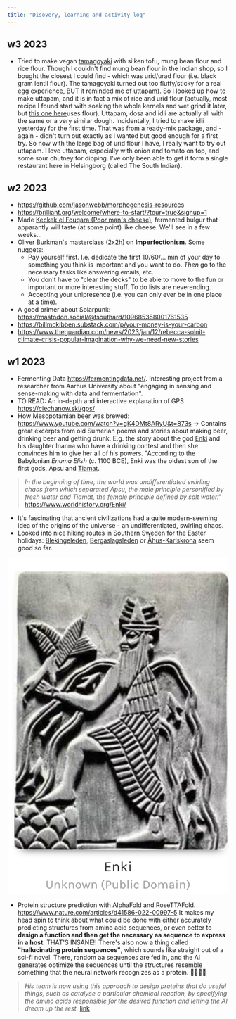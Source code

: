 ```yaml
---
title: "Disovery, learning and activity log"
---
```

## w3 2023
- Tried to make vegan [tamagoyaki](https://www.okonomikitchen.com/tamagoyaki/) with silken tofu, mung bean flour and rice flour. Though I couldn't find mung bean flour in the Indian shop, so I bought the closest I could find - which was urid/urad flour (i.e. black gram lentil flour). The tamagoyaki turned out too fluffy/sticky for a real egg experience, BUT it reminded me of [uttapam](https://en.wikipedia.org/wiki/Uttapam)). So I looked up how to make uttapam, and it is in fact a mix of rice and urid flour (actually, most recipe I found start with soaking the whole kernels and wet grind it later, but [this one here](https://www.ruchiskitchen.com/homemade-instant-uttapam-mix/)uses flour). Uttapam, dosa and idli are actually all with the same or a very similar dough. Incidentally, I tried to make idli yesterday for the first time. That was from a ready-mix package, and - again - didn't turn out exactly as I wanted but good enough for a first try. So now with the large bag of urid flour I have, I really want to try out uttapam. I love uttapam, especially with onion and tomato on top, and some sour chutney for dipping. I've only been able to get it form a single restaurant here in Helsingborg (called The South Indian). 


## w2 2023
- https://github.com/jasonwebb/morphogenesis-resources
- https://brilliant.org/welcome/where-to-start/?tour=true&signup=1
- Made [Keckek el Fouqara (Poor man's cheese)](projects/fermentation/Keckek%20el%20Fouqara%20(Poor%20man's%20cheese).md), fermented bulgur that apparantly will taste (at some point) like cheese. We'll see in a few weeks...
- Oliver Burkman's masterclass (2x2h) on **Imperfectionism**. Some nuggets:
	- Pay yourself first. I.e. dedicate the first 10/60/... min of your day to something you think is important and you want to do. _Then_ go to the necessary tasks like answering emails, etc.
	- You don't have to "clear the decks" to be able to move to the fun or important or more interesting stuff. To do lists are neverending.
	- Accepting your unipresence (i.e. you can only ever be in one place at a time). 
- A good primer about Solarpunk: https://mastodon.social/@tsouthard/109685358001761535
- https://billmckibben.substack.com/p/your-money-is-your-carbon
- https://www.theguardian.com/news/2023/jan/12/rebecca-solnit-climate-crisis-popular-imagination-why-we-need-new-stories




## w1 2023
- Fermenting Data https://fermentingdata.net/. Interesting project from a researcher from Aarhus University about "engaging in sensing and sense-making with data and fermentation".
- TO READ: An in-depth and interactive explanation of GPS https://ciechanow.ski/gps/
- How Mesopotamian beer was brewed: https://www.youtube.com/watch?v=gK4DMt8ARyU&t=873s -> Contains great excerpts from old Sumerian poems and stories about making beer, drinking beer and getting drunk. E.g. the story about the god [Enki](https://www.worldhistory.org/Enki/) and his daughter Inanna who have a drinking contest and then she convinces him to give her all of his powers. "According to the Babylonian _Enuma Elish_ (c. 1100 BCE), Enki was the oldest son of the first gods, Apsu and [Tiamat](https://www.worldhistory.org/Tiamat/). 

> _In the beginning of time, the world was undifferentiated swirling chaos from which separated Apsu, the male principle personified by fresh water and Tiamat, the female principle defined by salt water."_ https://www.worldhistory.org/Enki/ 


- It's fascinating that ancient civilizations had a quite modern-seeming idea of the origins of the universe - an undifferentiated, swirling chaos. 
- Looked into nice hiking routes in Southern Sweden for the Easter holidays: [Blekingeleden](https://www.blekingeleden.com/), [Bergaslagsleden](https://www.bergslagsleden.se/) or [Åhus-Karlskrona](https://www.alltrails.com/explore/trail/sweden/skane/ahus-karlskrona) seem good so far. 

![](projects/attachments/Pasted%20image%2020230107201639.png)

- Protein structure prediction with AlphaFold and RoseTTAFold. https://www.nature.com/articles/d41586-022-00997-5 It makes my head spin to think about what could be done with either accurately predicting structures from amino acid sequences, or even better to **design a function and then get the necessary aa sequence to express in a host**. THAT'S INSANE!! There's also now a thing called **"hallucinating protein sequences"**, which sounds like straight out of a sci-fi novel. There, random aa sequences are fed in, and the AI generates optimize the sequences until the structures resemble something that the neural network recognizes as a protein. 😵‍💫🤯🙌  

> _His team is now using this approach to design proteins that do useful things, such as catalyse a particular chemical reaction, by specifying the amino acids responsible for the desired function and letting the AI dream up the rest._ [link](https://www.nature.com/articles/d41586-022-00997-5)

